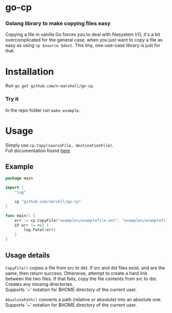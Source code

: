 # go-cp
### Golang library to make copying files easy

Copying a file in vanilla Go forces you to deal with filesystem I/O, it's a bit overcomplicated for the general case, when you just want to copy a file as easy as using `cp $source $dest`.
This tiny, one-use-case library is just for that.

# Installation

Run `go get github.com/n-marshall/go-cp`.  

### Try it

In the repo folder run `make example`.  

# Usage

Simply use `cp.Copy(sourceFile, destinationFile)`.  
Full documentation found [here](https://godoc.org/github.com/nmrshll/go-cp)  

## Example

[embedmd]:# (./examples/example.go)
```go
package main

import (
	"log"

	cp "github.com/nmrshll/go-cp"
)

func main() {
	err := cp.CopyFile("examples/examplefile.ext", "examples/examplefile.copy.ext")
	if err != nil {
		log.Fatal(err)
	}
}
```

## Usage details

`CopyFile()` copies a file from src to dst. If src and dst files exist, and are
the same, then return success. Otherwise, attempt to create a hard link
between the two files. If that fails, copy the file contents from src to dst.  
Creates any missing directories.   
Supports '~' notation for $HOME directory of the current user.

`AbsolutePath()` converts a path (relative or absolute) into an absolute one.  
Supports '~' notation for $HOME directory of the current user.

